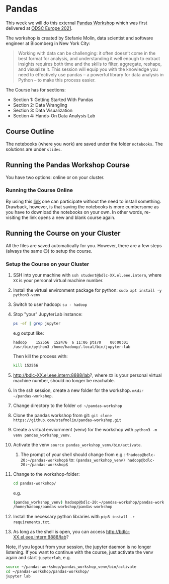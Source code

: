 # Pandas

This week we will do this external [Pandas Workshop](https://github.com/stefmolin/pandas-workshop/tree/main) which was first delivered at [ODSC Europe 2021](https://odsc.com/speakers/introduction-to-data-analysis-using-pandas/).

The workshop is created by Stefanie Molin,  data scientist and software engineer at Bloomberg in New York City:

>Working with data can be challenging: it often doesn’t come in the best format for analysis, and understanding it well enough to extract insights requires both time and the skills to filter, aggregate, reshape, and visualize it. This session will equip you with the knowledge you need to effectively use pandas – a powerful library for data analysis in Python – to make this process easier.

The Course has for sections:

- Section 1: Getting Started With Pandas
- Section 2: Data Wrangling
- Section 3: Data Visualization
- Section 4: Hands-On Data Analysis Lab

## Course Outline

The notebooks (where you work) are saved under the folder `notebooks`. The solutions are under `slides`.

## Running the Pandas Workshop Course

You have two options: online or on your cluster.

### Running the Course Online

By using this [link](https://mybinder.org/v2/gh/stefmolin/pandas-workshop/main?urlpath=lab) one can participate without the need to install something. Drawback, however, is that saving the notebooks is more cumbersome as you have to download the notebooks on your own. In other words, re-visiting the link opens a new and blank course again.

## Running the Course on your Cluster

All the files are saved automatically for you. However, there are a few steps (always the same 😉) to setup the course.

### Setup the Course on your Cluster

1. SSH into your machine with `ssh student@bdlc-XX.el.eee.intern`, where `XX` is your personal virtual machine number.
2. Install the virtual environment package for python: `sudo apt install -y python3-venv`
3. Switch to user hadoop: `su - hadoop`
4. Stop "your" JupyterLab instance:

   ```bash
   ps -ef | grep jupyter
   ```

    e.g output like:

    ```text
    hadoop    152556  152476  6 11:06 pts/0    00:00:01 /usr/bin/python3 /home/hadoop/.local/bin/jupyter-lab
    ```

    Then kill the process with:

    ```bash
    kill 152556
    ```

5. http://bdlc-XX.el.eee.intern:8888/lab?, where `XX` is your personal virtual machine number, should no longer be reachable.
6. In the ssh session, create a new folder for the workshop. `mkdir ~/pandas-workshop`.
7. Change directory to the folder `cd ~/pandas-workshop`
8. Clone the pandas workshop from git: `git clone https://github.com/stefmolin/pandas-workshop.git`
9. Create a virtual enviornment (venv) for the workshop with `python3 -m venv pandas_workshop_venv`.
10. Activate the venv `source pandas_workshop_venv/bin/activate`.
    1. The prompt of your shell should change
    from e.g.:
    `fhadoop@bdlc-20:~/pandas-workshop$`
        to:
    `(pandas_workshop_venv) hadoop@bdlc-20:~/pandas-workshop$`

11. Change to the workshop-folder:

    ```bash
    cd pandas-workshop/
    ```

    e.g.

    ```bash
    (pandas_workshop_venv) hadoop@bdlc-20:~/pandas-workshop/pandas-workshop$ pwd
    /home/hadoop/pandas-workshop/pandas-workshop
    ```

12. Install the necessary python libraries with `pip3 install -r requirements.txt`.
13. As long as the shell is open, you can access http://bdlc-XX.el.eee.intern:8888/lab?

Note, if you logout from your session, the jupyter daemon is no longer listening. If you want to continue with the course, just activate the venv again and start `jupyterlab`, e.g.

```bash
source ~/pandas-workshop/pandas_workshop_venv/bin/activate
cd ~/pandas-workshop/pandas-workshop/
jupyter lab
```
